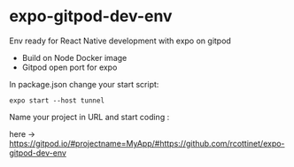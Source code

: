 # expo-gitpod-dev-env
Env ready for React Native development with expo on gitpod


- Build on Node Docker image
- Gitpod open port for expo

In package.json change your start script:

  `expo start --host tunnel`


Name your project in URL and start coding :

here -> https://gitpod.io/#projectname=MyApp/#https://github.com/rcottinet/expo-gitpod-dev-env
